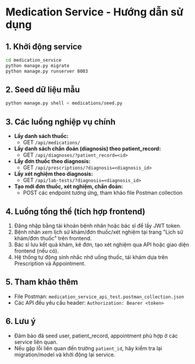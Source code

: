 # Medication Service - Hướng dẫn sử dụng

## 1. Khởi động service

```bash
cd medication_service
python manage.py migrate
python manage.py runserver 8003
```

## 2. Seed dữ liệu mẫu

```bash
python manage.py shell < medications/seed.py
```

## 3. Các luồng nghiệp vụ chính

- **Lấy danh sách thuốc:**
  - GET `/api/medications/`
- **Lấy danh sách chẩn đoán (diagnosis) theo patient_record:**
  - GET `/api/diagnoses/?patient_record=<id>`
- **Lấy đơn thuốc theo diagnosis:**
  - GET `/api/prescriptions/?diagnosis=<diagnosis_id>`
- **Lấy xét nghiệm theo diagnosis:**
  - GET `/api/lab-tests/?diagnosis=<diagnosis_id>`
- **Tạo mới đơn thuốc, xét nghiệm, chẩn đoán:**
  - POST các endpoint tương ứng, tham khảo file Postman collection

## 4. Luồng tổng thể (tích hợp frontend)

1. Đăng nhập bằng tài khoản bệnh nhân hoặc bác sĩ để lấy JWT token.
2. Bệnh nhân xem lịch sử khám/đơn thuốc/xét nghiệm tại trang "Lịch sử khám/đơn thuốc" trên frontend.
3. Bác sĩ lưu kết quả khám, kê đơn, tạo xét nghiệm qua API hoặc giao diện frontend (nếu có).
4. Hệ thống tự động sinh nhắc nhở uống thuốc, tái khám dựa trên Prescription và Appointment.

## 5. Tham khảo thêm
- File Postman: `medication_service_api_test.postman_collection.json`
- Các API đều yêu cầu header: `Authorization: Bearer <token>`

## 6. Lưu ý
- Đảm bảo đã seed user, patient_record, appointment phù hợp ở các service liên quan.
- Nếu gặp lỗi liên quan đến trường `patient_id`, hãy kiểm tra lại migration/model và khởi động lại service.
